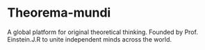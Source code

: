 # Theorema-mundi
A global platform for original theoretical thinking. Founded by Prof. Einstein.J.R to unite independent minds across the world.

